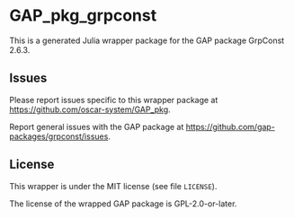 # GAP_pkg_grpconst

This is a generated Julia wrapper package for the GAP package GrpConst 2.6.3.

## Issues

Please report issues specific to this wrapper package at <https://github.com/oscar-system/GAP_pkg>.

Report general issues with the GAP package at <https://github.com/gap-packages/grpconst/issues>.

## License

This wrapper is under the MIT license (see file `LICENSE`).

The license of the wrapped GAP package is GPL-2.0-or-later.
